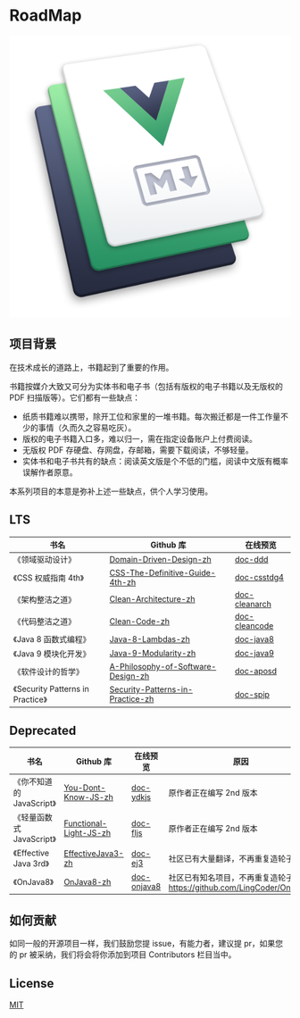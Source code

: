 # RoadMap

![](./hero.png)

## 项目背景

在技术成长的道路上，书籍起到了重要的作用。

书籍按媒介大致又可分为实体书和电子书（包括有版权的电子书籍以及无版权的 PDF 扫描版等）。它们都有一些缺点：

- 纸质书籍难以携带，除开工位和家里的一堆书籍。每次搬迁都是一件工作量不少的事情（久而久之容易吃灰）。
- 版权的电子书籍入口多，难以归一，需在指定设备账户上付费阅读。
- 无版权 PDF 存硬盘、存网盘，存邮箱，需要下载阅读，不够轻量。
- 实体书和电子书共有的缺点：阅读英文版是个不低的门槛，阅读中文版有概率误解作者原意。

本系列项目的本意是弥补上述一些缺点，供个人学习使用。

## LTS

| 书名                              | Github 库                                                                                           | 在线预览                                               |
| --------------------------------- | --------------------------------------------------------------------------------------------------- | ------------------------------------------------------ |
| 《领域驱动设计》                  | [Domain-Driven-Design-zh](https://github.com/gdut-yy/Domain-Driven-Design-zh)                       | [doc-ddd](http://gdut_yy.gitee.io/doc-ddd)             |
| 《CSS 权威指南 4th》              | [CSS-The-Definitive-Guide-4th-zh](https://github.com/gdut-yy/CSS-The-Definitive-Guide-4th-zh)       | [doc-csstdg4](http://gdut_yy.gitee.io/doc-csstdg4)     |
| 《架构整洁之道》                  | [Clean-Architecture-zh](https://github.com/gdut-yy/Clean-Architecture-zh)                           | [doc-cleanarch](http://gdut_yy.gitee.io/doc-cleanarch) |
| 《代码整洁之道》                  | [Clean-Code-zh](https://github.com/gdut-yy/Clean-Code-zh)                                           | [doc-cleancode](http://gdut_yy.gitee.io/doc-cleancode) |
| 《Java 8 函数式编程》             | [Java-8-Lambdas-zh](https://github.com/gdut-yy/Java-8-Lambdas-zh)                                   | [doc-java8](http://gdut_yy.gitee.io/doc-java8)         |
| 《Java 9 模块化开发》             | [Java-9-Modularity-zh](https://github.com/gdut-yy/Java-9-Modularity-zh)                             | [doc-java9](http://gdut_yy.gitee.io/doc-java9)         |
| 《软件设计的哲学》                | [A-Philosophy-of-Software-Design-zh](https://github.com/gdut-yy/A-Philosophy-of-Software-Design-zh) | [doc-aposd](http://gdut_yy.gitee.io/doc-aposd)         |
| 《Security Patterns in Practice》 | [Security-Patterns-in-Practice-zh](https://github.com/gdut-yy/Security-Patterns-in-Practice-zh)     | [doc-spip](http://gdut_yy.gitee.io/doc-spip)           |

## Deprecated

| 书名                      | Github 库                                                                   | 在线预览                                           | 原因                                                                  |
| ------------------------- | --------------------------------------------------------------------------- | -------------------------------------------------- | --------------------------------------------------------------------- |
| 《你不知道的 JavaScript》 | [You-Dont-Know-JS-zh](https://github.com/gdut-yy/You-Dont-Know-JS-zh)       | [doc-ydkjs](http://gdut_yy.gitee.io/doc-ydkjs)     | 原作者正在编写 2nd 版本                                               |
| 《轻量函数式 JavaScript》 | [Functional-Light-JS-zh](https://github.com/gdut-yy/Functional-Light-JS-zh) | [doc-fljs](http://gdut_yy.gitee.io/doc-fljs)       | 原作者正在编写 2nd 版本                                               |
| 《Effective Java 3rd》    | [EffectiveJava3-zh](https://github.com/gdut-yy/EffectiveJava3-zh)           | [doc-ej3](http://gdut_yy.gitee.io/doc-ej3)         | 社区已有大量翻译，不再重复造轮子                                      |
| 《OnJava8》               | [OnJava8-zh](https://github.com/gdut-yy/OnJava8-zh)                         | [doc-onjava8](http://gdut_yy.gitee.io/doc-onjava8) | 社区已有知名项目，不再重复造轮子 https://github.com/LingCoder/OnJava8 |

## 如何贡献

如同一般的开源项目一样，我们鼓励您提 issue，有能力者，建议提 pr，如果您的 pr 被采纳，我们将会将你添加到项目 Contributors 栏目当中。

## License

[MIT](./LICENSE)
